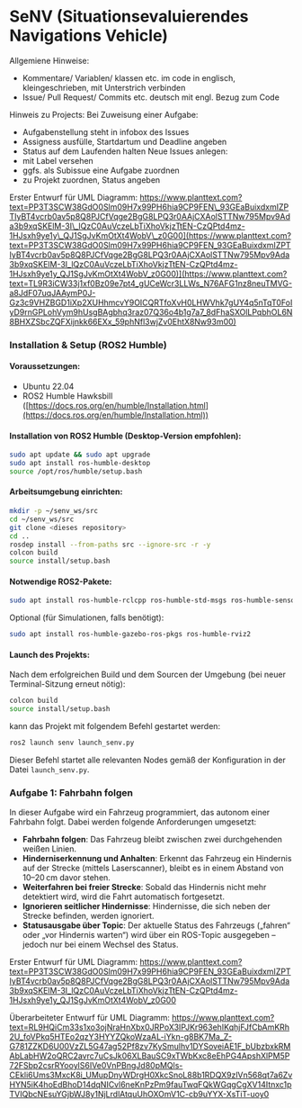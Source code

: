 # SeNV (Situationsevaluierendes Navigations Vehicle)

Allgemiene Hinweise:

- Kommentare/ Variablen/ klassen etc. im code in englisch, kleingeschrieben, mit Unterstrich verbinden
- Issue/ Pull Request/ Commits etc. deutsch mit engl. Bezug zum Code

Hinweis zu Projects: Bei Zuweisung einer Aufgabe:

- Aufgabenstellung steht in infobox des Issues
- Assigness ausfülle, Startdartum und Deadline angeben
- Status auf dem Laufenden halten Neue Issues anlegen:
- mit Label versehen
- ggfs. als Subissue eine Aufgabe zuordnen
- zu Projekt zuordnen, Status angeben

Erster Entwurf für UML Diagramm: https://www.planttext.com?text=PP3T3SCW38GdO0Slm09H7x99PH6hia9CP9FEN\_93GEaBuixdxmIZPTIyBT4vcrb0av5p8Q8PJCfVqge2BgG8LPQ3r0AAjCXAolSTTNw795Mpv9Ada3b9xqSKElM-3I\_lQzC0AuVczeLbTiXhoVkjzTtEN-CzQPtd4mz-1HJsxh9ye1y\_QJ1SgJvKmOtXt4WobV\_z0G00](https://www.planttext.com?text=PP3T3SCW38GdO0Slm09H7x99PH6hia9CP9FEN_93GEaBuixdxmIZPTIyBT4vcrb0av5p8Q8PJCfVqge2BgG8LPQ3r0AAjCXAolSTTNw795Mpv9Ada3b9xqSKElM-3I_lQzC0AuVczeLbTiXhoVkjzTtEN-CzQPtd4mz-1HJsxh9ye1y_QJ1SgJvKmOtXt4WobV_z0G00)](https://www.planttext.com?text=TL9R3iCW33j1xf0Bz09e7pt4_gUCeWcr3LLWs_N76AFG1nz8neuTMVG-a8JdF07uqJAAymP0J-Gz3c9VHZBGD1iXp2XUHhmcvY9OICQRTfoXvH0LHWVhk7gUY4q5nTqT0FoIyD9rnGPLohVym9hUsgBAgbhq3raz07Q36o4b1g7a7_8dFhaSXOlLPqbhOL6N8BHXZSbcZQFXijnkk66EXx_59phNfl3wjZv0EhtX8Nw93m00)

### Installation & Setup (ROS2 Humble)

#### Voraussetzungen:

- Ubuntu 22.04
- ROS2 Humble Hawksbill ([https://docs.ros.org/en/humble/Installation.html](https://docs.ros.org/en/humble/Installation.html))

#### Installation von ROS2 Humble (Desktop-Version empfohlen):

```bash
sudo apt update && sudo apt upgrade
sudo apt install ros-humble-desktop
source /opt/ros/humble/setup.bash
```

#### Arbeitsumgebung einrichten:

```bash
mkdir -p ~/senv_ws/src
cd ~/senv_ws/src
git clone <dieses repository>
cd ..
rosdep install --from-paths src --ignore-src -r -y
colcon build
source install/setup.bash
```

#### Notwendige ROS2-Pakete:

```bash
sudo apt install ros-humble-rclcpp ros-humble-std-msgs ros-humble-sensor-msgs ros-humble-nav-msgs ros-humble-geometry-msgs ros-humble-tf2 ros-humble-tf2-ros ros-humble-laser-geometry
```

Optional (für Simulationen, falls benötigt):

```bash
sudo apt install ros-humble-gazebo-ros-pkgs ros-humble-rviz2
```

#### Launch des Projekts:

Nach dem erfolgreichen Build und dem Sourcen der Umgebung (bei neuer Terminal-Sitzung erneut nötig):

```bash
colcon build
source install/setup.bash
```

kann das Projekt mit folgendem Befehl gestartet werden:

```bash
ros2 launch senv launch_senv.py
```

Dieser Befehl startet alle relevanten Nodes gemäß der Konfiguration in der Datei `launch_senv.py`.

### Aufgabe 1: Fahrbahn folgen

In dieser Aufgabe wird ein Fahrzeug programmiert, das autonom einer Fahrbahn folgt. Dabei werden folgende Anforderungen umgesetzt:

- **Fahrbahn folgen**: Das Fahrzeug bleibt zwischen zwei durchgehenden weißen Linien.
- **Hinderniserkennung und Anhalten**: Erkennt das Fahrzeug ein Hindernis auf der Strecke (mittels Laserscanner), bleibt es in einem Abstand von 10–20 cm davor stehen.
- **Weiterfahren bei freier Strecke**: Sobald das Hindernis nicht mehr detektiert wird, wird die Fahrt automatisch fortgesetzt.
- **Ignorieren seitlicher Hindernisse**: Hindernisse, die sich neben der Strecke befinden, werden ignoriert.
- **Statusausgabe über Topic**: Der aktuelle Status des Fahrzeugs („fahren“ oder „vor Hindernis warten“) wird über ein ROS-Topic ausgegeben – jedoch nur bei einem Wechsel des Status.

Erster Entwurf für UML Diagramm:
https://www.planttext.com?text=PP3T3SCW38GdO0Slm09H7x99PH6hia9CP9FEN_93GEaBuixdxmIZPTIyBT4vcrb0av5p8Q8PJCfVqge2BgG8LPQ3r0AAjCXAolSTTNw795Mpv9Ada3b9xqSKElM-3I_lQzC0AuVczeLbTiXhoVkjzTtEN-CzQPtd4mz-1HJsxh9ye1y_QJ1SgJvKmOtXt4WobV_z0G00 

Überarbeiteter Entwurf für UML Diagramm:
https://www.planttext.com?text=RL9HQiCm33s1xo3ojNraHnXbx0JRPoX3IPJKr963ehIKqhjFJfCbAmKRh2U_foVPkq5HTEo2qzY3HYYZQkoWzaAL-iYkn-g8BK7Ma_Z-G781ZZKD6U00VzZL5G47ag52Pf8zv7KySmulhv1DYSoveiAE1F_bUbzbxkRMAbLabHW2oQRC2avrc7uCsJk06XLBauSC9xTWbKxc8eEhPG4ApshXlPM5P72FSbp2csrRYooylS6IVe0VnPBngJd80pMQls-CEkli6Ums3MxcK8i_UMupDnyWDrgH0XkcSnoL88b1RDQX9zlVn568qt7a6ZvHYN5iK4hoEdBhoD14dqNICvl6neKnPzPm9fauTwqFQkWGqgCgXV14Itnxc1pTVIQbcNEsuYGjbWJ8y1NjLrdlAtquUhOXOmV1C-cb9uYYX-XsTiT-uoy0

